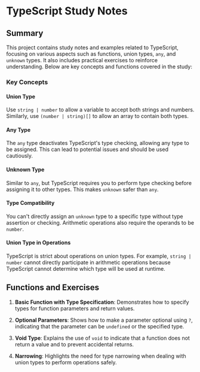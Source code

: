 # TypeScript Study Notes

## Summary

This project contains study notes and examples related to TypeScript, focusing on various aspects such as functions, union types, `any`, and `unknown` types. It also includes practical exercises to reinforce understanding. Below are key concepts and functions covered in the study:

### Key Concepts

#### Union Type

Use `string | number` to allow a variable to accept both strings and numbers. Similarly, use `(number | string)[]` to allow an array to contain both types.

#### Any Type

The `any` type deactivates TypeScript's type checking, allowing any type to be assigned. This can lead to potential issues and should be used cautiously.

#### Unknown Type

Similar to `any`, but TypeScript requires you to perform type checking before assigning it to other types. This makes `unknown` safer than `any`.

#### Type Compatibility

You can't directly assign an `unknown` type to a specific type without type assertion or checking. Arithmetic operations also require the operands to be `number`.

#### Union Type in Operations

TypeScript is strict about operations on union types. For example, `string | number` cannot directly participate in arithmetic operations because TypeScript cannot determine which type will be used at runtime.

## Functions and Exercises

1. **Basic Function with Type Specification**: Demonstrates how to specify types for function parameters and return values.
   
2. **Optional Parameters**: Shows how to make a parameter optional using `?`, indicating that the parameter can be `undefined` or the specified type.
   
3. **Void Type**: Explains the use of `void` to indicate that a function does not return a value and to prevent accidental returns.
   
4. **Narrowing**: Highlights the need for type narrowing when dealing with union types to perform operations safely.